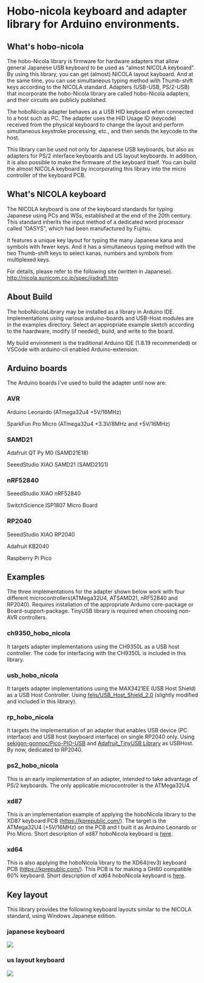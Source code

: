 # Hobo-nicola keyboard and adapter library for Arduino environments.

## What's hobo-nicola 

The hobo-Nicola library is firmware for hardware adapters that allow general Japanese USB keyboard to be used as "almost NICOLA keyboard". By using this library, you can get (almost) NICOLA layout kayboard. And at the same time, you can use simultaneous typing method with Thumb-shift keys according to the NICOLA standard. Adapters (USB-USB, PS/2-USB) that incorporate the hobo-Nicola library are called hobo-Nicola adapters, and their circuits are publicly published.

The hoboNicola adapter behaves as a USB HID keyboard when connected to a host such as PC. The adapter uses the HID Usage ID (keycode) received from the physical keyboard to change the layout and perform simultaneous keystroke processing, etc., and then sends the keycode to the host.

This library can be used not only for Japanese USB keyboards, but also as adapters for PS/2 interface keyboards and US layout keyboards. In addition, it is also possible to make the firmware of the keyboard itself. You can build the almost NICOLA keyboard by incorporating this library into the micro controller of the keyboard PCB.

## What's NICOLA keyboard

The NICOLA keyboard is one of the keyboard standards for typing Japanese using PCs and WSs, established at the end of the 20th century. This standard inherits the input method of a dedicated word processor called ”OASYS", which had been manufactured by Fujitsu.

It features a unique key layout for typing the many Japanese kana and symbols with fewer keys. And it has a simultaneous typing method with the two Thumb-shift keys to select kanas, numbers and symbols from multiplexed keys.

For details, please refer to the following site (written in Japanese). http://nicola.sunicom.co.jp/spec/jisdraft.htm

## About Build

The hoboNicolaLibrary may be installed  as a library in Arduino IDE. Implementations using various arduino-boards and USB-Host modules are in the examples directory. Select an appropriate example sketch according to the haardware, modify (if needed), build, and write to the board.

My build environment is the traditional Arduino IDE (1.8.19 recommended) or VSCode with arduino-cli enabled Arduino-extension.

## Arduino boards

The Arduino boards I've used to build the adapter until now  are:
### AVR
Arduino Leonardo (ATmega32u4 +5V/16MHz)

SparkFun Pro Micro (ATmega32u4 +3.3V/8MHz and +5V/16MHz)

### SAMD21
Adafruit QT Py M0 (SAMD21E18)

SeeedStudio XIAO SAMD21 (SAMD21G1)

### nRF52840
SeeedStudio XIAO nRF52840

SwitchScience ISP1807 Micro Board

### RP2040
SeeedStudio XIAO RP2040

Adafruit KB2040

Raspberry Pi Pico

## Examples
The three implementations for the adapter shown below work with four different microcontrollers(ATMega32U4, ATSAMD21, nRF52840 and RP2040). Requires installation of the appropriate Arduino core-package or Board-support-package. TinyUSB library is required when choosing non-AVR controllers.

### ch9350_hobo_nicola
It targets adapter implementations using the CH9350L as a USB host controller. The code for interfacing with the CH9350L is included in this library.

### usb_hobo_nicola
It targets adapter implementations using the MAX3421EE (USB Host Shield) as a USB Host Controller.  Using [felis/USB_Host_Shield_2.0](https://github.com/felis/USB_Host_Shield_2.0) (slightly modified and included in this library).

### rp_hobo_nicola
It targets the implementation of an adapter that enables USB device (PC interface) and USB host (keyboard interface) on single RP2040 only.
Using [sekigon-gonnoc/Pico-PIO-USB](https://github.com/sekigon-gonnoc/Pico-PIO-USB) and [Adafruit_TinyUSB Library](https://github.com/adafruit/Adafruit_TinyUSB_Arduino) as USBHost. By now, dedicated to RP2040.

### ps2_hobo_nicola
This is an early implementation of an adapter, intended to take advantage of PS/2 keyboards. The only applicable microcontroller is the ATMega32U4.

### xd87
This is an implementation example of applying the hoboNicola library to the XD87 keyboard PCB (https://kprepublic.com/). The target is the ATMega32U4 (+5V/16MHz) on the PCB and I built it  as Arduino Leonardo or Pro Micro.  Short description of xd87 hoboNicola keyboard is [here](./xd87/xd87.md).

### xd64
This is also  applying the hoboNicola library to the XD64(rev3) keyboard PCB (https://kprepublic.com/). This PCB is for making a GH60 compatible 60% keyboard. Short description of xd64 hoboNicola keyboard is [here](./assets/xd64/xd64.md).


## Key layout

This library provides the following keyboard layouts similar to the NICOLA standard, using Windows Japanese edition.

### japanese keyboard
![](./assets/hobonicola-basic-layout.png)

### us layout keyboard
![](./assets/hobonicola-basic-layout-(us).png)

###

